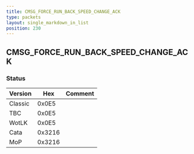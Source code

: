 ```yaml
---
title: CMSG_FORCE_RUN_BACK_SPEED_CHANGE_ACK
type: packets
layout: single_markdown_in_list
position: 230
---
```


## CMSG_FORCE_RUN_BACK_SPEED_CHANGE_ACK

### Status

Version    | Hex        | Comment
---------- | ---------- | ---------- 
Classic    | 0x0E5      | 
TBC        | 0x0E5      | 
WotLK      | 0x0E5      | 
Cata       | 0x3216     | 
MoP        | 0x3216     | 